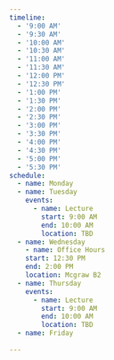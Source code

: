 ```yaml
---
timeline:
  - '9:00 AM'
  - '9:30 AM'
  - '10:00 AM'
  - '10:30 AM'
  - '11:00 AM'
  - '11:30 AM'
  - '12:00 PM'
  - '12:30 PM'
  - '1:00 PM'
  - '1:30 PM'
  - '2:00 PM'
  - '2:30 PM'
  - '3:00 PM'
  - '3:30 PM'
  - '4:00 PM'
  - '4:30 PM'
  - '5:00 PM'
  - '5:30 PM'
schedule:
  - name: Monday
  - name: Tuesday
    events:
      - name: Lecture
        start: 9:00 AM
        end: 10:00 AM
        location: TBD
  - name: Wednesday
    - name: Office Hours
    start: 12:30 PM
    end: 2:00 PM
    location: Mcgraw B2
  - name: Thursday
    events:
      - name: Lecture
        start: 9:00 AM
        end: 10:00 AM
        location: TBD
  - name: Friday
    
---
```

